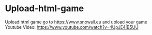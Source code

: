 # Upload-html-game
Upload html game
go to https://www.snowall.eu and upload your game <br/>
Youtube Video: https://www.youtube.com/watch?v=4UpJE4IB5UU

